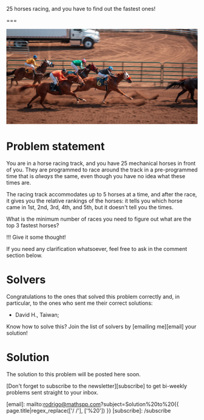 25 horses racing, and you have to find out the fastest ones!

===

![](thumbnail.png "Photo by Dallas Reedy on Unsplash.")


# Problem statement

You are in a horse racing track, and you have 25 mechanical horses in front of you.
They are programmed to race around the track in a pre-programmed time that is _always_ the same,
even though you have no idea what these times are.

The racing track accommodates up to 5 horses at a time,
and after the race, it gives you the relative rankings of the horses:
it tells you which horse came in 1st, 2nd, 3rd, 4th, and 5th,
but it doesn't tell you the times.

What is the minimum number of races you need to figure out what are the top 3 fastest horses?

!!! Give it some thought!

If you need any clarification whatsoever, feel free to ask in the comment section below.


# Solvers

Congratulations to the ones that solved this problem correctly and, in particular, to the ones
who sent me their correct solutions:

 - David H., Taiwan;

Know how to solve this?
Join the list of solvers by [emailing me][email] your solution!


# Solution

The solution to this problem will be posted here soon.


[Don't forget to subscribe to the newsletter][subscribe] to get bi-weekly
problems sent straight to your inbox.

[email]: mailto:rodrigo@mathspp.com?subject=Solution%20to%20{{ page.title|regex_replace(['/ /'], ['%20']) }}
[subscribe]: /subscribe
